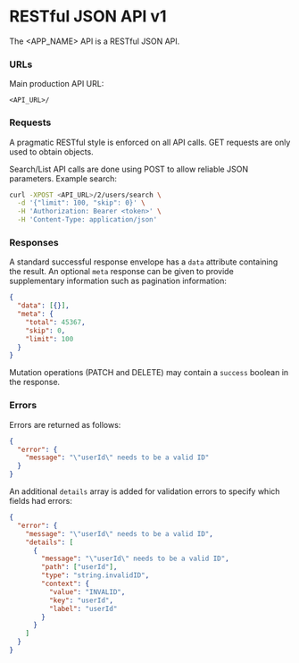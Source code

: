 # RESTful JSON API v1

The <APP_NAME> API is a RESTful JSON API.

### URLs

Main production API URL:

```
<API_URL>/
```

### Requests

A pragmatic RESTful style is enforced on all API calls. GET requests are only used to obtain objects.

Search/List API calls are done using POST to allow reliable JSON parameters. Example search:

```bash
curl -XPOST <API_URL>/2/users/search \
  -d '{"limit": 100, "skip": 0}' \
  -H 'Authorization: Bearer <token>' \
  -H 'Content-Type: application/json'
```

### Responses

A standard successful response envelope has a `data` attribute containing the result. An optional `meta` response can be given to provide supplementary information such as pagination information:

```json
{
  "data": [{}],
  "meta": {
    "total": 45367,
    "skip": 0,
    "limit": 100
  }
}
```

Mutation operations (PATCH and DELETE) may contain a `success` boolean in the response.

### Errors

Errors are returned as follows:

```json
{
  "error": {
    "message": "\"userId\" needs to be a valid ID"
  }
}
```

An additional `details` array is added for validation errors to specify which fields had errors:

```json
{
  "error": {
    "message": "\"userId\" needs to be a valid ID",
    "details": [
      {
        "message": "\"userId\" needs to be a valid ID",
        "path": ["userId"],
        "type": "string.invalidID",
        "context": {
          "value": "INVALID",
          "key": "userId",
          "label": "userId"
        }
      }
    ]
  }
}
```